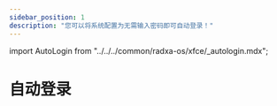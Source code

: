 ```yaml
---
sidebar_position: 1
description: "您可以将系统配置为无需输入密码即可自动登录！"
---
```


import AutoLogin from "../../../common/radxa-os/xfce/\_autologin.mdx";

# 自动登录

<AutoLogin />
